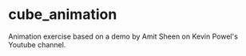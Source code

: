 # cube_animation

Animation exercise based on a demo by Amit Sheen on Kevin Powel's Youtube channel.
